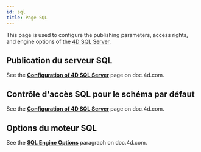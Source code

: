 ```yaml
---
id: sql
title: Page SQL
---
```


This page is used to configure the publishing parameters, access rights, and engine options of the [4D SQL Server](https://doc.4d.com/4Dv20/4D/20/Using-SQL-in-4D.200-6342004.en.html).

## Publication du serveur SQL

See the [**Configuration of 4D SQL Server**](https://doc.4d.com/4Dv20/4D/20/Configuration-of-4D-SQL-Server.300-6342093.en.html) page on doc.4d.com.

## Contrôle d'accès SQL pour le schéma par défaut

See the [**Configuration of 4D SQL Server**](https://doc.4d.com/4Dv20/4D/20/Configuration-of-4D-SQL-Server.300-6342093.en.html#311590) page on doc.4d.com.

## Options du moteur SQL

See the [**SQL Engine Options**](https://doc.4d.com/4Dv20/4D/20/4D-SQL-engine-implementation.300-6342089.en.html) paragraph on doc.4d.com.